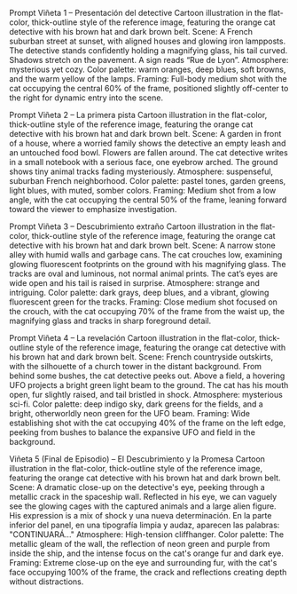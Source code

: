 Prompt Viñeta 1 – Presentación del detective
Cartoon illustration in the flat-color, thick-outline style of the reference image, featuring the orange cat detective with his brown hat and dark brown belt. Scene: A French suburban street at sunset, with aligned houses and glowing iron lampposts. The detective stands confidently holding a magnifying glass, his tail curved. Shadows stretch on the pavement. A sign reads “Rue de Lyon”. Atmosphere: mysterious yet cozy. Color palette: warm oranges, deep blues, soft browns, and the warm yellow of the lamps. Framing: Full-body medium shot with the cat occupying the central 60% of the frame, positioned slightly off-center to the right for dynamic entry into the scene.

Prompt Viñeta 2 – La primera pista
Cartoon illustration in the flat-color, thick-outline style of the reference image, featuring the orange cat detective with his brown hat and dark brown belt. Scene: A garden in front of a house, where a worried family shows the detective an empty leash and an untouched food bowl. Flowers are fallen around. The cat detective writes in a small notebook with a serious face, one eyebrow arched. The ground shows tiny animal tracks fading mysteriously. Atmosphere: suspenseful, suburban French neighborhood. Color palette: pastel tones, garden greens, light blues, with muted, somber colors. Framing: Medium shot from a low angle, with the cat occupying the central 50% of the frame, leaning forward toward the viewer to emphasize investigation.

Prompt Viñeta 3 – Descubrimiento extraño
Cartoon illustration in the flat-color, thick-outline style of the reference image, featuring the orange cat detective with his brown hat and dark brown belt. Scene: A narrow stone alley with humid walls and garbage cans. The cat crouches low, examining glowing fluorescent footprints on the ground with his magnifying glass. The tracks are oval and luminous, not normal animal prints. The cat’s eyes are wide open and his tail is raised in surprise. Atmosphere: strange and intriguing. Color palette: dark grays, deep blues, and a vibrant, glowing fluorescent green for the tracks. Framing: Close medium shot focused on the crouch, with the cat occupying 70% of the frame from the waist up, the magnifying glass and tracks in sharp foreground detail.

Prompt Viñeta 4 – La revelación
Cartoon illustration in the flat-color, thick-outline style of the reference image, featuring the orange cat detective with his brown hat and dark brown belt. Scene: French countryside outskirts, with the silhouette of a church tower in the distant background. From behind some bushes, the cat detective peeks out. Above a field, a hovering UFO projects a bright green light beam to the ground. The cat has his mouth open, fur slightly raised, and tail bristled in shock. Atmosphere: mysterious sci-fi. Color palette: deep indigo sky, dark greens for the fields, and a bright, otherworldly neon green for the UFO beam. Framing: Wide establishing shot with the cat occupying 40% of the frame on the left edge, peeking from bushes to balance the expansive UFO and field in the background.

Viñeta 5 (Final de Episodio) – El Descubrimiento y la Promesa
Cartoon illustration in the flat-color, thick-outline style of the reference image, featuring the orange cat detective with his brown hat and dark brown belt. Scene: A dramatic close-up on the detective's eye, peeking through a metallic crack in the spaceship wall. Reflected in his eye, we can vaguely see the glowing cages with the captured animals and a large alien figure. His expression is a mix of shock y una nueva determinación. En la parte inferior del panel, en una tipografía limpia y audaz, aparecen las palabras: "CONTINUARÁ..." Atmosphere: High-tension cliffhanger. Color palette: The metallic gleam of the wall, the reflection of neon green and purple from inside the ship, and the intense focus on the cat's orange fur and dark eye. Framing: Extreme close-up on the eye and surrounding fur, with the cat's face occupying 100% of the frame, the crack and reflections creating depth without distractions.